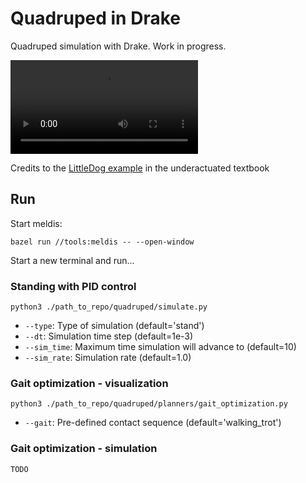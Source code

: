# Quadruped in Drake

Quadruped simulation with Drake. Work in progress.

![](output.mp4)

Credits to the [LittleDog example](https://github.com/RussTedrake/underactuated/blob/master/examples/littledog.ipynb) in the underactuated textbook

## Run
Start meldis:
```
bazel run //tools:meldis -- --open-window
```

Start a new terminal and run...

### Standing with PID control
```
python3 ./path_to_repo/quadruped/simulate.py
```

- ```--type```: Type of simulation (default='stand')
- ```--dt```: Simulation time step (default=1e-3)
- ```--sim_time```: Maximum time simulation will advance to (default=10)
- ```--sim_rate```: Simulation rate (default=1.0)

### Gait optimization - visualization
```
python3 ./path_to_repo/quadruped/planners/gait_optimization.py
```
- ```--gait```: Pre-defined contact sequence (default='walking_trot')
### Gait optimization - simulation
```
TODO
```